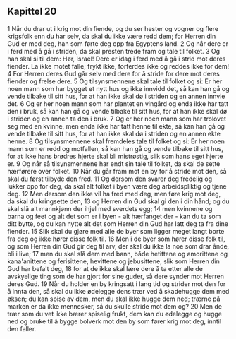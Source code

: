 ## Kapittel 20

1 Når du drar ut i krig mot din fiende, og du ser hester og vogner og flere krigsfolk enn du har selv, da skal du ikke være redd dem; for Herren din Gud er med deg, han som førte deg opp fra Egyptens land.
2 Og når dere er i ferd med å gå i striden, da skal presten trede fram og tale til folket.
3 Og han skal si til dem: Hør, Israel! Dere er idag i ferd med å gå i strid mot deres fiender. La ikke motet falle; frykt ikke, forferdes ikke og reddes ikke for dem!
4 For Herren deres Gud går selv med dere for å stride for dere mot deres fiender og frelse dere.
5 Og tilsynsmennene skal tale til folket og si: Er her noen mann som har bygget et nytt hus og ikke innvidd det, så kan han gå og vende tilbake til sitt hus, for at han ikke skal dø i striden og en annen innvie det.
6 Og er her noen mann som har plantet en vingård og enda ikke har tatt den i bruk, så kan han gå og vende tilbake til sitt hus, for at han ikke skal dø i striden og en annen ta den i bruk.
7 Og er her noen mann som har trolovet seg med en kvinne, men enda ikke har tatt henne til ekte, så kan han gå og vende tilbake til sitt hus, for at han ikke skal dø i striden og en annen ekte henne.
8 Og tilsynsmennene skal fremdeles tale til folket og si: Er her noen mann som er redd og motfallen, så kan han gå og vende tilbake til sitt hus, for at ikke hans brødres hjerte skal bli mistrøstig, slik som hans eget hjerte er.
9 Og når så tilsynsmennene har endt sin tale til folket, da skal de sette hærførere over folket.
10 Når du går fram mot en by for å stride mot den, så skal du først tilbyde den fred.
11 Og dersom den svarer deg fredelig og lukker opp for deg, da skal alt folket i byen være deg arbeidspliktig og tjene deg.
12 Men dersom den ikke vil ha fred med deg, men føre krig mot deg, da skal du kringsette den,
13 og Herren din Gud skal gi den i din hånd; og du skal slå alt mannkjønn der ihjel med sverdets egg;
14 men kvinnene og barna og feet og alt det som er i byen - alt hærfanget der - kan du ta som ditt bytte, og du kan nytte alt det som Herren din Gud har latt deg ta fra dine fiender.
15 Slik skal du gjøre med alle de byer som ligger meget langt borte fra deg og ikke hører disse folk til.
16 Men i de byer som hører disse folk til, og som Herren din Gud gir deg til arv, der skal du ikke la noe som drar ånde, bli i live;
17 men du skal slå dem med bann, både hetittene og amorittene og kana'anittene og ferisittene, hevittene og jebusittene, slik som Herren din Gud har befalt deg,
18 for at de ikke skal lære dere å ta etter alle de avskyelige ting som de har gjort for sine guder, så dere synder mot Herren deres Gud.
19 Når du holder en by kringsatt i lang tid og strider mot den for å innta den, så skal du ikke ødelegge dens trær ved å skadehugge dem med øksen; du kan spise av dem, men du skal ikke hugge dem ned; trærne på marken er da ikke mennesker, så du skulle stride mot dem og?
20 Men de trær som du vet ikke bærer spiselig frukt, dem kan du ødelegge og hugge ned og bruke til å bygge bolverk mot den by som fører krig mot deg, inntil den faller.

